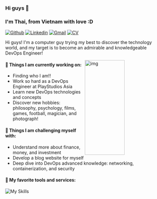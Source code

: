 ### Hi guys 👋 
### I'm Thai, from Vietnam with love :D

[![Github](https://img.shields.io/badge/-Github-000?style=flat&logo=Github&logoColor=white)](https://github.com/thai-nm)
[![Linkedin](https://img.shields.io/badge/-LinkedIn-blue?style=flat&logo=Linkedin&logoColor=white)](https://www.linkedin.com/in/thai-nm)
[![Gmail](https://img.shields.io/badge/-Gmail-c14438?style=flat&logo=Gmail&logoColor=white)](mailto:thainm.uet@gmail.com)
[![CV](https://img.shields.io/badge/Curriculum_Vitae-purple)](https://blog.thainm.me)

Hi guys! I'm a computer guy trying my best to discover the technology world, and my target is to become an admirable and knowledgeable DevOps Engineer!

<img align="right" alt="img" src="https://github.com/thainm-uet/thainm-uet/blob/main/its-devops.png" width="50%" height="300px" />


#### 🌱 Things I am currently working on: 
- Finding who I am!!
- Work so hard as a DevOps Engineer at PlayStudios Asia
- Learn new DevOps technologies and concepts
- Discover new hobbies: philosophy, psychology, films, games, football, magician, and photograph!

#### 💪 Things I am challenging myself with:
- Understand more about finance, money, and investment
- Develop a blog website for myself
- Deep dive into DevOps advanced knowledge: networking, containerization, and security 

#### 🧰 My favorite tools and services: 

![My Skills](https://go-skill-icons.vercel.app/api/icons?i=gcp,azure,cloudflare,kubernetes,docker,podman,wsl,linux,prometheus,grafana,datadog,elasticsearch,ansible,terraform,git,argocd,azuredevops,jenkins,githubactions,gitlab,nginx,django,python,go,javascript,bash,powershell,helm,mongodb,postgresql&titles=true)
